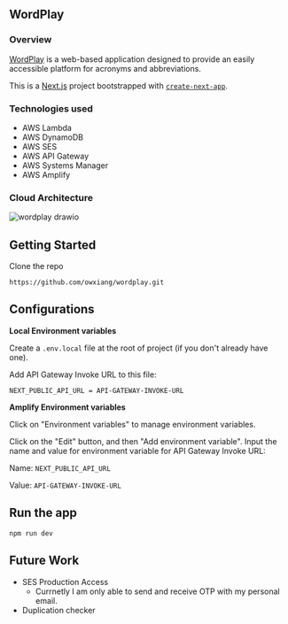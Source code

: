 ## WordPlay

### Overview

[WordPlay](https://main.d36gsd7ijqrswq.amplifyapp.com/) is a web-based application designed to provide an easily accessible platform for acronyms and abbreviations.

This is a [Next.js](https://nextjs.org/) project bootstrapped with [`create-next-app`](https://github.com/vercel/next.js/tree/canary/packages/create-next-app).



### Technologies used

- AWS Lambda
- AWS DynamoDB
- AWS SES
- AWS API Gateway
- AWS Systems Manager
- AWS Amplify

### Cloud Architecture

![wordplay drawio](https://github.com/owxiang/wordplay/assets/22820037/12b554f8-9ddc-4f64-9328-a2d40ea1b17f)

## Getting Started

Clone the repo
```
https://github.com/owxiang/wordplay.git
```
## Configurations

**Local Environment variables**

Create a `.env.local` file at the root of project (if you don't already have one).

Add API Gateway Invoke URL to this file:

`NEXT_PUBLIC_API_URL = API-GATEWAY-INVOKE-URL `

**Amplify Environment variables**

Click on "Environment variables" to manage environment variables.

Click on the "Edit" button, and then "Add environment variable". Input the name and value for environment variable for API Gateway Invoke URL:

Name: `NEXT_PUBLIC_API_URL`

Value: `API-GATEWAY-INVOKE-URL`

## Run the app

```
npm run dev
```

## Future Work
- SES Production Access
  - Currnetly I am only able to send and receive OTP with my personal email.
- Duplication checker
